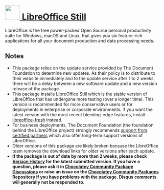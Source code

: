 # [<img src="https://cdn.rawgit.com/chocolatey/chocolatey-coreteampackages/edba4a5849ff756e767cba86641bea97ff5721fe/icons/libreoffice.svg" width="48" height="48"/> LibreOffice Still](https://chocolatey.org/packages/libreoffice-still)

LibreOffice is the free power-packed Open Source personal productivity suite for Windows, macOS and Linux, that gives you six feature-rich applications for all your document production and data processing needs.

## Notes

- This package relies on the update service provided by The Document Foundation to determine new updates. As their policy is to distribute to their website immediately and to the update service after 1 to 2 weeks, there will be a delay between a new software update and a new version release of the package.
- This package installs LibreOffice Still which is the stable version of LibreOffice that has undergone more testing (over a longer time). This version is recommended for more conservative users or for deployments in enterprise or corporate environments. If you want the latest version with the most recent bleeding-edge features, install [libreoffice-fresh](/packages/libreoffice-fresh) instead.
- For business deployments, The Document Foundation (the foundation behind the LibreOffice project) strongly recommends [support from certified partners](https://www.libreoffice.org/get-help/professional-support/) which also offer long-term support versions of LibreOffice.
- Older versions of this package are likely broken because the LibreOffice team removes the download links for older versions after each update.
- **If the package is out of date by more than 2 weeks, please check [Version History](#versionhistory) for the latest submitted version. If you have a question, please ask it in [Chocolatey Community Package Discussions](https://github.com/chocolatey-community/chocolatey-packages/discussions) or raise an issue on the [Chocolatey Community Packages Repository](https://github.com/chocolatey-community/chocolatey-packages/issues) if you have problems with the package. Disqus comments will generally not be responded to.**
